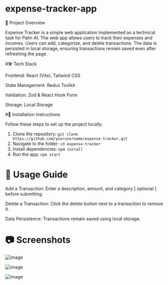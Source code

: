 # expense-tracker-app

📌 Project Overview

Expense Tracker is a simple web application implemented as a technical task for Palm AI. The web app allows users to track their expenses and incomes. Users can add, categorize, and delete transactions. The data is persisted in local storage, ensuring transactions remain saved even after refreshing the page.

#🛠 Tech Stack

Frontend: React (Vite), Tailwind CSS

State Management: Redux Toolkit

Validation: Zod & React Hook Form

Storage: Local Storage

#🚀 Installation Instructions

Follow these steps to set up the project locally:

1. Clone the repository: `git clone https://github.com/yourusername/expense-tracker.git`
2. Navigate to the folder: `cd expense-tracker`
3. Install dependencies: `npm install`
4. Run the app: `npm start`

# 📖 Usage Guide

Add a Transaction: Enter a description, amount, and category [ optional ] before submitting.

Delete a Transaction: Click the delete button next to a transaction to remove it.

Data Persistence: Transactions remain saved using local storage.

# 📷 Screenshots 

![image](https://github.com/user-attachments/assets/384aacd9-8b1d-4edf-9a63-c1ccadae2cb0)

![image](https://github.com/user-attachments/assets/fa255965-29d5-476d-8714-f1392688aded)

![image](https://github.com/user-attachments/assets/01bffaa2-7a81-4148-9255-a2e844383185)

